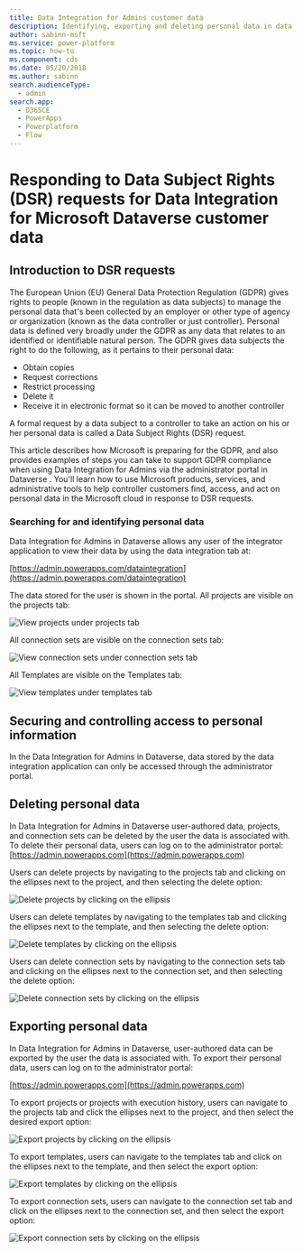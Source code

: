 ```yaml
---
title: Data Integration for Admins customer data
description: Identifying, exporting and deleting personal data in data integration for Admins for Microsoft Dataverse
author: sabinn-msft
ms.service: power-platform
ms.topic: how-to
ms.component: cds
ms.date: 05/20/2018
ms.author: sabinn
search.audienceType: 
  - admin
search.app:
  - D365CE
  - PowerApps
  - Powerplatform
  - Flow
---
```

# Responding to Data Subject Rights (DSR) requests for Data Integration for Microsoft Dataverse customer data

## Introduction to DSR requests

The European Union (EU) General Data Protection Regulation (GDPR) gives rights to people (known in the regulation as data subjects) to manage the personal data that's been collected by an employer or other type of agency or organization (known as the data controller or just controller). Personal data is defined very broadly under the GDPR as any data that relates to an identified or identifiable natural person. The GDPR gives data subjects the right to do the following, as it pertains to their personal data:

- Obtain copies
- Request corrections
- Restrict processing
- Delete it
- Receive it in electronic format so it can be moved to another controller

A formal request by a data subject to a controller to take an action on his or her personal data is called a Data Subject Rights (DSR) request.

This article describes how Microsoft is preparing for the GDPR, and also provides examples of steps you can take to support GDPR compliance when using Data Integration for Admins via the administrator portal in Dataverse . You'll learn how to use Microsoft products, services, and administrative tools to help controller customers find, access, and act on personal data in the Microsoft cloud in response to DSR requests.

### Searching for and identifying personal data

Data Integration for Admins in Dataverse allows any user of the integrator application to view their data by using the data integration tab at:

[https://admin.powerapps.com/dataintegration](https://admin.powerapps.com/dataintegration)

The data stored for the user is shown in the portal. All projects are visible on the projects tab:

![View projects under projects tab](./media/data-integration-gdpr-dsr/projects-tab.png)

All connection sets are visible on the connection sets tab:

![View connection sets under connection sets tab](./media/data-integration-gdpr-dsr/connections-tab.png)

All Templates are visible on the Templates tab:

![View templates under templates tab](./media/data-integration-gdpr-dsr/templates-tab.png)

## Securing and controlling access to personal information

In the Data Integration for Admins in Dataverse, data stored by the data integration application can only be accessed through the administrator portal.

## Deleting personal data

In Data Integration for Admins in Dataverse user-authored data, projects, and connection sets can be deleted by the user the data is associated with. To delete their personal data, users can log on to the administrator portal: [https://admin.powerapps.com](https://admin.powerapps.com)

Users can delete projects by navigating to the projects tab and clicking on the ellipses next to the project, and then selecting the delete option:

![Delete projects by clicking on the ellipsis](./media/data-integration-gdpr-dsr/projects-del.png)

Users can delete templates by navigating to the templates tab and clicking the ellipses next to the template, and then selecting the delete option:

![Delete templates by clicking on the ellipsis](./media/data-integration-gdpr-dsr/templates-del.png)

Users can delete connection sets by navigating to the connection sets tab and clicking on the ellipses next to the connection set, and then selecting the delete option:

![Delete connection sets by clicking on the ellipsis](./media/data-integration-gdpr-dsr/connsets-del.png)

## Exporting personal data

In Data Integration for Admins in Dataverse, user-authored data can be exported by the user the data is associated with. To export their personal data, users can log on to the administrator portal:

[https://admin.powerapps.com](https://admin.powerapps.com)

To export projects or projects with execution history, users can navigate to the projects tab and click the ellipses next to the project, and then select the desired export option:

![Export projects by clicking on the ellipsis](./media/data-integration-gdpr-dsr/projects-exp.png)

To export templates, users can navigate to the templates tab and click on the ellipses next to the template, and then select the export option:

![Export templates by clicking on the ellipsis](./media/data-integration-gdpr-dsr/templates-exp.png)

To export connection sets, users can navigate to the connection set tab and click on the ellipses next to the connection set, and then select the export option:

![Export connection sets by clicking on the ellipsis](./media/data-integration-gdpr-dsr/connsets-exp.png)
